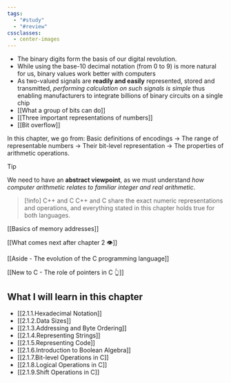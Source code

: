 ```yaml
---
tags:
  - "#study"
  - "#review"
cssclasses:
  - center-images
---
```

- The binary digits form the basis of our digital revolution.
- While using the base-10 decimal notation (from 0 to 9) is more natural for us, binary values work better with computers
- As two-valued signals are **readily and easily** represented, stored and transmitted, *performing calculation on such signals is simple* thus enabling manufacturers to integrate billions of binary circuits on a single chip
- [[What a group of bits can do]]
- [[Three important representations of numbers]]
- [[Bit overflow]]


In this chapter, we go from: Basic definitions of encodings → The range of representable numbers → Their bit-level representation → The properties of arithmetic operations.


> [!tip] 
> We need to have an **abstract viewpoint**, as we must understand *how computer arithmetic relates to familiar integer and real arithmetic*.



> [!info] C++ and C
> C++ and C share the exact numeric representations and operations, and everything stated in this chapter holds true for both languages.


[[Basics of memory addresses]]

[[What comes next after chapter 2 👁️]]

[[Aside - The evolution of the C programming language]]

[[New to C - The role of pointers in C 👆]]

## What I will learn in this chapter

- [[2.1.1.Hexadecimal Notation]]
- [[2.1.2.Data Sizes]]
- [[2.1.3.Addressing and Byte Ordering]]
- [[2.1.4.Representing Strings]]
- [[2.1.5.Representing Code]]
- [[2.1.6.Introduction to Boolean Algebra]]
- [[2.1.7.Bit-level Operations in C]]
- [[2.1.8.Logical Operations in C]]
- [[2.1.9.Shift Operations in C]]
